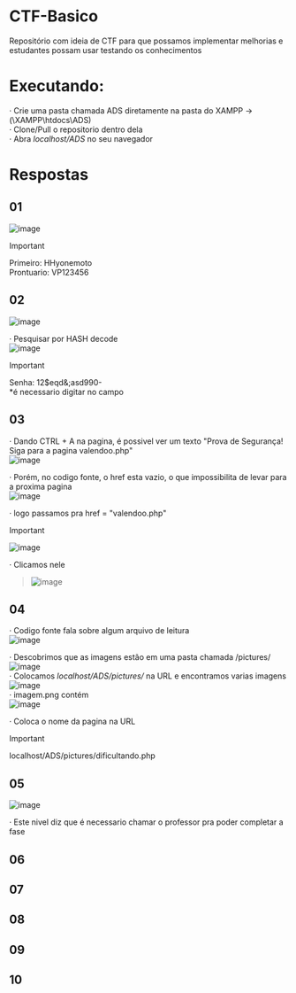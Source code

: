 # CTF-Basico
 Repositório com ideia de CTF para que possamos implementar melhorias e estudantes possam usar testando os conhecimentos

# Executando: 
· Crie uma pasta chamada ADS diretamente na pasta do XAMPP -> (\XAMPP\htdocs\ADS) <br>
· Clone/Pull o repositorio dentro dela <br>
· Abra *localhost/ADS* no seu navegador <br>

# Respostas
## 01
![image](https://github.com/HenriqueHyonemoto/SSIS6-CTS-Basico/assets/91375748/7c6e61c6-8536-4fd9-b626-9478d545fe48) <br>
> [!IMPORTANT]
> Primeiro: HHyonemoto <br>
> Prontuario: VP123456 <br>

## 02 
![image](https://github.com/HenriqueHyonemoto/SSIS6-CTS-Basico/assets/91375748/c6af3fc8-fb03-4395-97f0-af27a086ba20) <br>

· Pesquisar por HASH decode <br>
![image](https://github.com/HenriqueHyonemoto/SSIS6-CTS-Basico/assets/91375748/64a2a3ed-a0fc-4a46-ad97-60d57166f60c) <br>

> [!IMPORTANT]
> Senha: 12$eqd&;asd990- <br>
*é necessario digitar no campo <br>

## 03 
· Dando CTRL + A na pagina, é possivel ver um texto "Prova de Segurança! Siga para a pagina valendoo.php" <br>
![image](https://github.com/HenriqueHyonemoto/SSIS6-CTS-Basico/assets/91375748/9a8750c0-b099-4ef0-88c0-1b64e7babcc0) <br>


· Porém, no codigo fonte, o href esta vazio, o que impossibilita de levar para a proxima pagina <br>
![image](https://github.com/HenriqueHyonemoto/SSIS6-CTS-Basico/assets/91375748/7b683f3d-a44d-494a-a294-7e53a30ce2f1) <br>


· logo passamos pra href = "valendoo.php" 

> [!IMPORTANT]
> ![image](https://github.com/HenriqueHyonemoto/SSIS6-CTS-Basico/assets/91375748/849126d9-6b96-425f-9ec9-1bbf6b686b78) <br>

· Clicamos nele
> ![image](https://github.com/HenriqueHyonemoto/SSIS6-CTS-Basico/assets/91375748/86273506-451f-4464-afe8-975d87dd51be) <br>

## 04  
· Codigo fonte fala sobre algum arquivo de leitura <br>
![image](https://github.com/HenriqueHyonemoto/SSIS6-CTS-Basico/assets/91375748/b7ee5e7a-9e33-4799-88d9-c8500fc4d111) <br>

· Descobrimos que as imagens estão em uma pasta chamada /pictures/ <br>
![image](https://github.com/HenriqueHyonemoto/SSIS6-CTS-Basico/assets/91375748/baa3d55c-e600-4ec5-bcc2-815831135187) <br>
· Colocamos *localhost/ADS/pictures/* na URL e encontramos varias imagens <br>
![image](https://github.com/HenriqueHyonemoto/SSIS6-CTS-Basico/assets/91375748/28ce7226-8c43-4590-85ff-123f36ddd6de) <br>
· imagem.png contém <br>
![image](https://github.com/HenriqueHyonemoto/SSIS6-CTS-Basico/assets/91375748/0d4ed7bf-e8a6-4bcf-acb4-9d10f32113d3) <br>

· Coloca o nome da pagina na URL <br>
> [!IMPORTANT] 
> localhost/ADS/pictures/dificultando.php <br>

## 05 
![image](https://github.com/HenriqueHyonemoto/SSIS6-CTS-Basico/assets/91375748/b7b3900c-fac8-456a-92a5-2370488ef796)

· Este nivel diz que é necessario chamar o professor pra poder completar a fase <br>
## 06 
## 07
## 08
## 09
## 10
